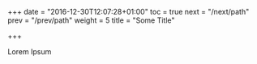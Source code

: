 +++
date = "2016-12-30T12:07:28+01:00"
toc = true
next = "/next/path"
prev = "/prev/path"
weight = 5
title = "Some Title"

+++

Lorem Ipsum
